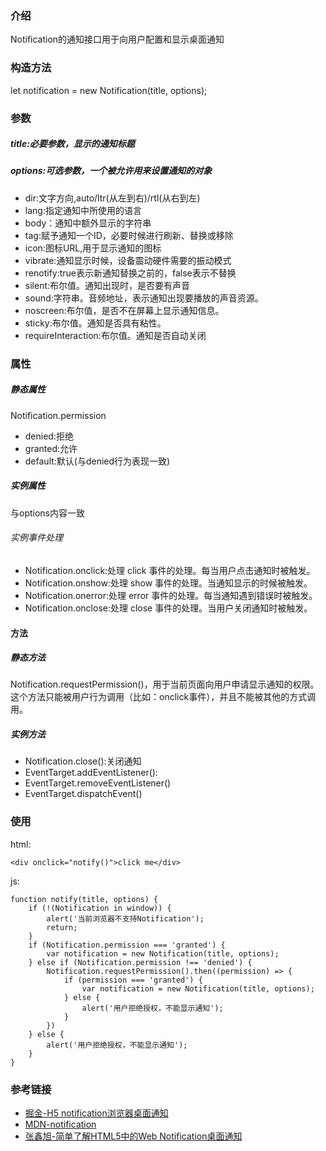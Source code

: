 ### 介绍
Notification的通知接口用于向用户配置和显示桌面通知
### 构造方法
let notification = new Notification(title, options);
### 参数
##### title:必要参数，显示的通知标题
##### options:可选参数，一个被允许用来设置通知的对象
+ dir:文字方向,auto/ltr(从左到右)/rtl(从右到左)
+ lang:指定通知中所使用的语言
+ body：通知中额外显示的字符串
+ tag:赋予通知一个ID，必要时候进行刷新、替换或移除
+ icon:图标URL,用于显示通知的图标
+ vibrate:通知显示时候，设备震动硬件需要的振动模式
+ renotify:true表示新通知替换之前的，false表示不替换
+ silent:布尔值。通知出现时，是否要有声音
+ sound:字符串。音频地址，表示通知出现要播放的声音资源。
+ noscreen:布尔值，是否不在屏幕上显示通知信息。
+ sticky:布尔值。通知是否具有粘性。
+ requireInteraction:布尔值。通知是否自动关闭
### 属性
##### 静态属性
Notification.permission
+ denied:拒绝
+ granted:允许
+ default:默认(与denied行为表现一致)
##### 实例属性
与options内容一致
###### 实例事件处理
+ Notification.onclick:处理 click 事件的处理。每当用户点击通知时被触发。
+ Notification.onshow:处理 show 事件的处理。当通知显示的时候被触发。
+ Notification.onerror:处理 error 事件的处理。每当通知遇到错误时被触发。
+ Notification.onclose:处理 close 事件的处理。当用户关闭通知时被触发。
#### 方法
##### 静态方法
Notification.requestPermission()，用于当前页面向用户申请显示通知的权限。
这个方法只能被用户行为调用（比如：onclick事件），并且不能被其他的方式调用。
##### 实例方法
+ Notification.close():关闭通知
+ EventTarget.addEventListener():
+ EventTarget.removeEventListener()
+ EventTarget.dispatchEvent()
### 使用
html:
```
<div onclick="notify()">click me</div>
```
js:
```
function notify(title, options) {
    if (!(Notification in window)) {
        alert('当前浏览器不支持Notification');
        return;
    }
    if (Notification.permission === 'granted') {
        var notification = new Notification(title, options);
    } else if (Notification.permission !== 'denied') {
        Notification.requestPermission().then((permission) => {
            if (permission === 'granted') {
                var notification = new Notification(title, options);
            } else {
                alert('用户拒绝授权，不能显示通知');
            }
        })
    } else {
        alert('用户拒绝授权，不能显示通知');
    }
}
```
### 参考链接
+ [掘金-H5 notification浏览器桌面通知](https://juejin.im/post/5c6df433f265da2de80f5eda)
+ [MDN-notification](https://developer.mozilla.org/zh-CN/docs/Web/API/notification)
+ [张鑫旭-简单了解HTML5中的Web Notification桌面通知](https://www.zhangxinxu.com/wordpress/2016/07/know-html5-web-notification/)